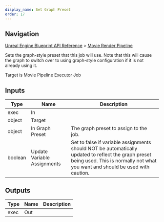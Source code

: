```yaml
---
display_name: Set Graph Preset
order: 17
---
```

## Navigation

[Unreal Engine Blueprint API Reference](https://dev.epicgames.com/documentation/en-us/unreal-engine/BlueprintAPI) > [Movie Render Pipeline](https://dev.epicgames.com/documentation/en-us/unreal-engine/BlueprintAPI/MovieRenderPipeline)

Sets the graph-style preset that this job will use. Note that this will cause the graph to switch over to using
graph-style configuration if it is not already using it.

Target is Movie Pipeline Executor Job

## Inputs

| Type | Name | Description |
| --- | --- | --- |
| exec | In |  |
| object | Target |  |
| object | In Graph Preset | The graph preset to assign to the job. |
| boolean | Update Variable Assignments | Set to false if variable assignments should NOT be automatically updated to reflect the graph preset being used. This is normally not what you want and should be used with caution. |

## Outputs

| Type | Name | Description |
| --- | --- | --- |
| exec | Out |  |
